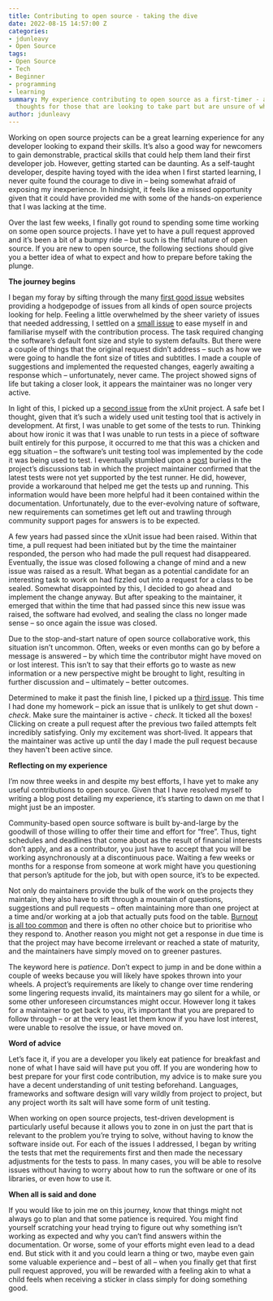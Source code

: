```yaml
---
title: Contributing to open source - taking the dive
date: 2022-08-15 14:57:00 Z
categories:
- jdunleavy
- Open Source
tags:
- Open Source
- Tech
- Beginner
- programming
- learning
summary: My experience contributing to open source as a first-timer - along with some
  thoughts for those that are looking to take part but are unsure of what to expect.
author: jdunleavy
---
```


Working on open source projects can be a great learning experience for any developer looking to expand their skills. It’s also a good way for newcomers to gain demonstrable, practical skills that could help them land their first developer job. However, getting started can be daunting. As a self-taught developer, despite having toyed with the idea when I first started learning, I never quite found the courage to dive in – being somewhat afraid of exposing my inexperience. In hindsight, it feels like a missed opportunity given that it could have provided me with some of the hands-on experience that I was lacking at the time. 

Over the last few weeks, I finally got round to spending some time working on some open source projects. I have yet to have a pull request approved and it’s been a bit of a bumpy ride – but such is the fitful nature of open source. If you are new to open source, the following sections should give you a better idea of what to expect and how to prepare before taking the plunge.

**The journey begins**

I began my foray by sifting through the many [first good issue](https://catalins.tech/find-open-source-projects-to-contribute-as-a-beginner) websites providing a hodgepodge of issues from all kinds of open source projects looking for help. Feeling a little overwhelmed by the sheer variety of issues that needed addressing, I settled on a [small issue](https://github.com/oxyplot/oxyplot/issues/1469) to ease myself in and familiarise myself with the contribution process. The task required changing the software’s default font size and style to system defaults. But there were a couple of things that the original request didn’t address – such as how we were going to handle the font size of titles and subtitles. I made a couple of suggestions and implemented the requested changes, eagerly awaiting a response which – unfortunately, never came. The project showed signs of life but taking a closer look, it appears the maintainer was no longer very active.

In light of this, I picked up a [second issue](https://github.com/xunit/xunit/issues/1963) from the xUnit project. A safe bet I thought, given that it’s such a widely used unit testing tool that is actively in development. At first, I was unable to get some of the tests to run. Thinking about how ironic it was that I was unable to run tests in a piece of software built entirely for this purpose, it occurred to me that this was a chicken and egg situation – the software’s unit testing tool was implemented by the code it was being used to test. I eventually stumbled upon a [post](https://github.com/xunit/xunit/discussions/2328) buried in the project’s discussions tab in which the project maintainer confirmed that the latest tests were not yet supported by the test runner. He did, however, provide a workaround that helped me get the tests up and running. This information would have been more helpful had it been contained within the documentation. Unfortunately, due to the ever-evolving nature of software, new requirements can sometimes get left out and trawling through community support pages for answers is to be expected.

A few years had passed since the xUnit issue had been raised. Within that time, a pull request had been initiated but by the time the maintainer responded, the person who had made the pull request had disappeared. Eventually, the issue was closed following a change of mind and a new issue was raised as a result. What began as a potential candidate for an interesting task to work on had fizzled out into a request for a class to be sealed. Somewhat disappointed by this, I decided to go ahead and implement the change anyway. But after speaking to the maintainer, it emerged that within the time that had passed since this new issue was raised, the software had evolved, and sealing the class no longer made sense – so once again the issue was closed. 

Due to the stop-and-start nature of open source collaborative work, this situation isn’t uncommon. Often, weeks or even months can go by before a message is answered – by which time the contributor might have moved on or lost interest. This isn’t to say that their efforts go to waste as new information or a new perspective might be brought to light, resulting in further discussion and – ultimately – better outcomes. 

Determined to make it past the finish line, I picked up a [third issue](https://github.com/cake-build/cake/issues/1852). This time I had done my homework – pick an issue that is unlikely to get shut down - *check*. Make sure the maintainer is active - *check*. It ticked all the boxes! Clicking on create a pull request after the previous two failed attempts felt incredibly satisfying. Only my excitement was short-lived. It appears that the maintainer was active up until the day I made the pull request because they haven't been active since.

**Reflecting on my experience**

I’m now three weeks in and despite my best efforts, I have yet to make any useful contributions to open source. Given that I have resolved myself to writing a blog post detailing my experience, it’s starting to dawn on me that I might just be an imposter.

Community-based open source software is built by-and-large by the goodwill of those willing to offer their time and effort for “free”. Thus, tight schedules and deadlines that come about as the result of financial interests don’t apply, and as a contributor, you just have to accept that you will be working asynchronously at a discontinuous pace. Waiting a few weeks or months for a response from someone at work might have you questioning that person’s aptitude for the job, but with open source, it’s to be expected. 

Not only do maintainers provide the bulk of the work on the projects they maintain, they also have to sift through a mountain of questions, suggestions and pull requests – often maintaining more than one project at a time and/or working at a job that actually puts food on the table. [Burnout is all too common](https://www.jeffgeerling.com/blog/2022/burden-open-source-maintainer) and there is often no other choice but to prioritise who they respond to. Another reason you might not get a response in due time is that the project may have become irrelevant or reached a state of maturity, and the maintainers have simply moved on to greener pastures.

The keyword here is *patience*. Don’t expect to jump in and be done within a couple of weeks because you will likely have spokes thrown into your wheels. A project’s requirements are likely to change over time rendering some lingering requests invalid, its maintainers may go silent for a while, or some other unforeseen circumstances might occur. However long it takes for a maintainer to get back to you, it’s important that you are prepared to follow through – or at the very least let them know if you have lost interest, were unable to resolve the issue, or have moved on.

**Word of advice**

Let’s face it, if you are a developer you likely eat patience for breakfast and none of what I have said will have put you off. If you are wondering how to best prepare for your first code contribution, my advice is to make sure you have a decent understanding of unit testing beforehand. Languages, frameworks and software design will vary wildly from project to project, but any project worth its salt will have some form of unit testing.

When working on open source projects, test-driven development is particularly useful because it allows you to zone in on just the part that is relevant to the problem you’re trying to solve, without having to know the software inside out. For each of the issues I addressed, I began by writing the tests that met the requirements first and then made the necessary adjustments for the tests to pass. In many cases, you will be able to resolve issues without having to worry about how to run the software or one of its libraries, or even how to use it.

**When all is said and done**

If you would like to join me on this journey, know that things might not always go to plan and that some patience is required. You might find yourself scratching your head trying to figure out why something isn’t working as expected and why you can’t find answers within the documentation. Or worse, some of your efforts might even lead to a dead end. But stick with it and you could learn a thing or two, maybe even gain some valuable experience and – best of all – when you finally get that first pull request approved, you will be rewarded with a feeling akin to what a child feels when receiving a sticker in class simply for doing something good. 




